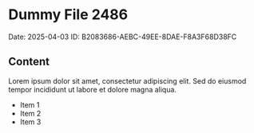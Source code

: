 # Dummy File 2486

Date: 2025-04-03
ID: B2083686-AEBC-49EE-8DAE-F8A3F68D38FC

## Content

Lorem ipsum dolor sit amet, consectetur adipiscing elit.
Sed do eiusmod tempor incididunt ut labore et dolore magna aliqua.

* Item 1
* Item 2
* Item 3


